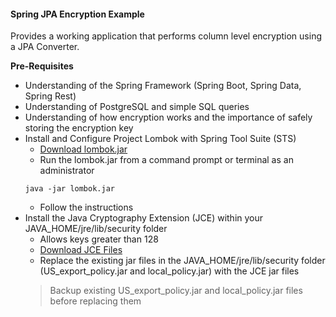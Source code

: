 #### Spring JPA Encryption Example ####

Provides a working application that performs column level encryption using a JPA Converter.

__Pre-Requisites__
* Understanding of the Spring Framework (Spring Boot, Spring Data, Spring Rest)
* Understanding of PostgreSQL and simple SQL queries
* Understanding of how encryption works and the importance of safely storing the encryption key
* Install and Configure Project Lombok with Spring Tool Suite (STS)
   * <a href="https://projectlombok.org/download.html" target="_blank">Download lombok.jar</a>
   * Run the lombok.jar from a command prompt or terminal as an administrator
   ```
   java -jar lombok.jar
   ```
   * Follow the instructions
* Install the Java Cryptography Extension (JCE) within your JAVA_HOME/jre/lib/security folder
   * Allows keys greater than 128
   * <a href="http://www.oracle.com/technetwork/java/javase/downloads/jce8-download-2133166.html" target="_blank">Download JCE Files</a>  
   * Replace the existing jar files in the JAVA_HOME/jre/lib/security folder (US_export_policy.jar and local_policy.jar) with the JCE jar files 
   > Backup existing US_export_policy.jar and local_policy.jar files before replacing them
